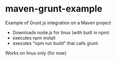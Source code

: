 # maven-grunt-example
Example of Grunt.js integration on a Maven project

- Downloads node.js for linux (with built in npm)
- executes npm install
- executes "npm run build" that calls grunt

Works on linux only (for now)
